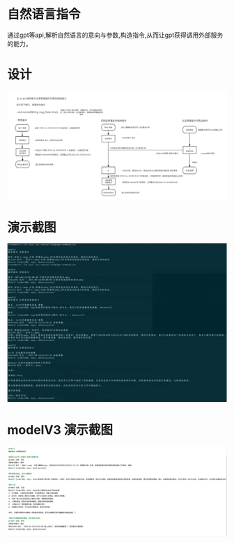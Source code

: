 # 自然语言指令
通过gpt等api,解析自然语言的意向与参数,构造指令,从而让gpt获得调用外部服务的能力。

# 设计

![des](img/design.jpg)

# 演示截图
![test](img/test.png)

# modelV3 演示截图
![modelV3](img/nlc.png)

